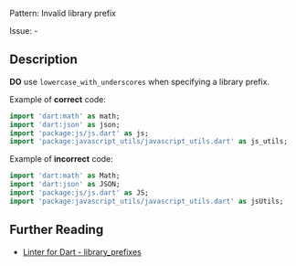 Pattern: Invalid library prefix

Issue: -

## Description

**DO** use `lowercase_with_underscores` when specifying a library prefix.

Example of **correct** code:
```dart
import 'dart:math' as math;
import 'dart:json' as json;
import 'package:js/js.dart' as js;
import 'package:javascript_utils/javascript_utils.dart' as js_utils;
```

Example of **incorrect** code:
```dart
import 'dart:math' as Math;
import 'dart:json' as JSON;
import 'package:js/js.dart' as JS;
import 'package:javascript_utils/javascript_utils.dart' as jsUtils;
```

## Further Reading

* [Linter for Dart - library_prefixes](https://dart.dev/tools/linter-rules/library_prefixes)